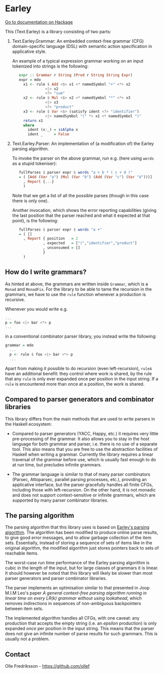 Earley
======

[Go to documentation on Hackage](https://hackage.haskell.org/package/Earley)

This (Text.Earley) is a library consisting of two parts:

1. Text.Earley.Grammar:
   An embedded context-free grammar (CFG) domain-specific language (DSL) with
   semantic action specification in applicative style.

   An example of a typical expression grammar working on an input tokenized
   into strings is the following:

   ```haskell
      expr :: Grammar r String (Prod r String String Expr)
      expr = mdo
        x1 <- rule $ Add <$> x1 <* namedSymbol "+" <*> x2
                  <|> x2
                  <?> "sum"
        x2 <- rule $ Mul <$> x2 <* namedSymbol "*" <*> x3
                  <|> x3
                  <?> "product"
        x3 <- rule $ Var <$> (satisfy ident <?> "identifier")
                  <|> namedSymbol "(" *> x1 <* namedSymbol ")"
        return x1
        where
          ident (x:_) = isAlpha x
          ident _     = False
   ```

2. Text.Earley.Parser:
   An implementation of (a modification of) the Earley parsing algorithm.

   To invoke the parser on the above grammar, run e.g. (here using `words` as a
   stupid tokeniser):

   ```haskell
      fullParses $ parser expr $ words "a + b * ( c + d )"
      = ( [Add (Var "a") (Mul (Var "b") (Add (Var "c") (Var "d")))]
        , Report {...}
        )
   ```

   Note that we get a list of all the possible parses (though in this case
   there is only one).

   Another invocation, which shows the error reporting capabilities (giving the
   last position that the parser reached and what it expected at that point),
   is the following:

   ```haskell
      fullParses $ parser expr $ words "a +"
      = ( []
        , Report { position   = 2
                 , expected   = ["(","identifier","product"]
                 , unconsumed = []
                 }
        )
   ```

How do I write grammars?
------------------------

As hinted at above, the grammars are written inside `Grammar`, which is a
`Monad` and `MonadFix`.  For the library to be able to tame the recursion in
the grammars, we have to use the `rule` function whenever a production is
recursive.

Whenever you would write e.g.
```haskell
...
p = foo <|> bar <*> p
...
```
in a conventional combinator parser library, you instead write the following:
```haskell
grammar = mdo
  ...
  p <- rule $ foo <|> bar <*> p
  ...
```

Apart from making it possible to do recursion (even left-recursion), `rule`s
have an additional benefit: they control where work is shared, by the rule that
any `rule` is only ever expanded once per position in the input string. If a
`rule` is encountered more than once at a position, the work is shared.

Compared to parser generators and combinator libraries
------------------------------------------------------

This library differs from the main methods that are used to write parsers in
the Haskell ecosystem:

* Compared to parser generators (YACC, Happy, etc.) it requires very little
  pre-processing of the grammar. It also allows you to stay in the host
  language for both grammar and parser, i.e. there is no use of a separate
  tool. This also means that you are free to use the abstraction facilities of
  Haskell when writing a grammar. Currently the library requires a linear
  traversal of the grammar before use, which is usually fast enough to do at
  run time, but precludes infinite grammars.

* The grammar language is similar to that of many parser combinators (Parsec,
  Attoparsec, parallel parsing processes, etc.), providing an applicative
  interface, but the parser gracefully handles all finite CFGs, including those
  with left-recursion. On the other hand, it is not monadic and does not
  support context-sensitive or infinite grammars, which are supported by many
  parser combinator libraries.

The parsing algorithm
---------------------

The parsing algorithm that this library uses is based on [Earley's parsing
algorithm](https://en.wikipedia.org/wiki/Earley_parser).  The algorithm has
been modified to produce online parse results, to give good error messages, and
to allow garbage collection of the item sets. Essentially, instead of storing a
sequence of sets of items like in the original algorithm, the modified
algorithm just stores pointers back to sets of reachable items.

The worst-case run time performance of the Earley parsing algorithm is cubic in
the length of the input, but for large classes of grammars it is linear. It
should however be noted that this library will likely be slower than most
parser generators and parser combinator libraries.

The parser implements an optimisation similar to that presented in Joop M.I.M
Leo's paper *A general context-free parsing algorithm running in linear time on
every LR(k) grammar without using lookahead*, which removes indirections in
sequences of non-ambiguous backpointers between item sets.

The implemented algorithm handles all CFGs, with one caveat: any production
that accepts the empty string (i.e. an *epsilon* production) is only expanded
*once* per position in the input string. This means that the parser does not
give an infinite number of parse results for such grammars. This is usually not
a problem.

Contact
-------

Olle Fredriksson - https://github.com/ollef
